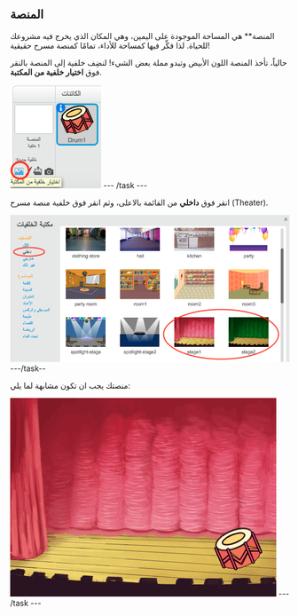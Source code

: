 ## المنصة

</strong>المنصة** هي المساحة الموجودة على اليمين، وهي المكان الذي يخرج فيه مشروعك للحياة. لذا فكِّر فيها كمساحة للأداء، تمامًا كمنصة مسرح حقيقية!</p> 

حالياً، تأخذ المنصة اللون الأبيض وتبدو مملة بعض الشيء! لنضِف خلفية إلى المنصة بالنقر فوق **اختيار خلفية من المكتبة**.

![لقطة الشاشة](images/band-stage-choose.png) \--- /task \---

انقر فوق **داخلي** من القائمة بالاعلى، وثم انقر فوق خلفية منصة مسرح (Theater).

![لقطة الشاشة](images/band-backdrop.png) \---/task--

منصتك يجب ان تكون مشابهة لما يلي:

![لقطة الشاشة](images/band-stage.png) \--- /task \---